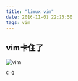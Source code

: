 ```yaml
---
title: "linux vim"
date: 2016-11-01 22:25:50
tags: vim
---
```


## vim卡住了

![vim](http://7xlbo3.com1.z0.glb.clouddn.com/2016/11/01/20161101231943.png)

`C-Q`
